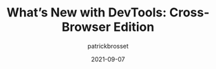 ---
author: patrickbrosset
date: 2021-09-07
publisher: smashingmag
tags:
  - user-agents
  - tooling
target_url: https://www.smashingmagazine.com/2021/09/devtools-cross-browser-edition/
title: "What’s New with DevTools: Cross-Browser Edition"
---
